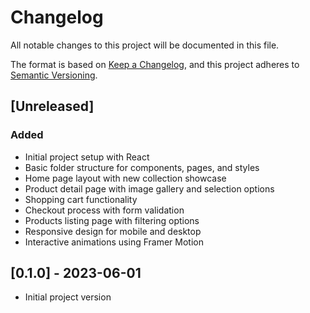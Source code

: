 # Changelog
All notable changes to this project will be documented in this file.

The format is based on [Keep a Changelog](https://keepachangelog.com/en/1.0.0/),
and this project adheres to [Semantic Versioning](https://semver.org/spec/v2.0.0.html).

## [Unreleased]

### Added
- Initial project setup with React
- Basic folder structure for components, pages, and styles
- Home page layout with new collection showcase
- Product detail page with image gallery and selection options
- Shopping cart functionality
- Checkout process with form validation
- Products listing page with filtering options
- Responsive design for mobile and desktop
- Interactive animations using Framer Motion

## [0.1.0] - 2023-06-01
- Initial project version
